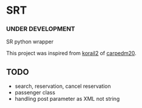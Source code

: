 # SRT

### __UNDER DEVELOPMENT__

SR python wrapper

This project was inspired from [korail2](https://github.com/carpedm20/korail2) of [carpedm20](https://github.com/carpedm20).

## TODO

- search, reservation, cancel reservation
- passenger class
- handling post parameter as XML not string
